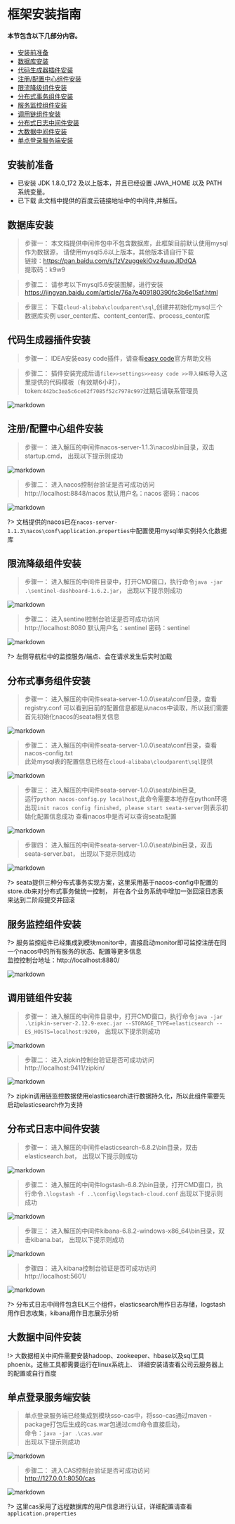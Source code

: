 #  框架安装指南

#### 本节包含以下几部分内容。
- [安装前准备](#安装前准备)
- [数据库安装](#数据库安装)
- [代码生成器插件安装](#代码生成器插件安装)  
- [注册/配置中心组件安装](#注册/配置中心组件安装)
- [限流降级组件安装](#限流降级组件安装)
- [分布式事务组件安装](#分布式事务组件安装)
- [服务监控组件安装](#服务监控组件安装)
- [调用链组件安装](#调用链组件安装)
- [分布式日志中间件安装](#分布式日志中间件安装)
- [大数据中间件安装](#大数据中间件安装)
- [单点登录服务端安装](#单点登录服务端安装)


##  安装前准备
- 已安装 JDK 1.8.0_172 及以上版本，并且已经设置 JAVA_HOME 以及 PATH 系统变量。
- 已下载 此文档中提供的百度云链接地址中的中间件,并解压。

## 数据库安装
> 步骤一： 本文档提供中间件包中不包含数据库，此框架目前默认使用mysql作为数据源，
> 请使用mysql5.6以上版本，其他版本请自行下载  
> 链接：https://pan.baidu.com/s/1zVzuggekiOvz4uuoJlDdQA   
> 提取码：k9w9  

> 步骤二： 请参考以下mysql5.6安装图解，进行安装
> https://jingyan.baidu.com/article/76a7e409180390fc3b6e15af.html  

> 步骤三： 下载`cloud-alibaba\cloudparent\sql`,创建并初始化mysql三个数据库实例
> user_center库、content_center库、process_center库

## 代码生成器插件安装
> 步骤一： IDEA安装easy code插件，请查看[easy code](https://gitee.com/makejava/EasyCode/wikis/pages)官方帮助文档

> 步骤二： 插件安装完成后请`file>>settings>>easy code >>导入模板`导入这里提供的代码模板（有效期6小时），
> token:`442bc3ea5c6ce62f7085f52c7978c997`过期后请联系管理员

![markdown](../img/generate02.jpg "markdown")   

## 注册/配置中心组件安装
> 步骤一： 进入解压的中间件nacos-server-1.1.3\nacos\bin目录，双击startup.cmd，
> 出现以下提示则成功

![markdown](../img/nacos01.jpg "markdown")  

> 步骤二： 进入nacos控制台验证是否可成功访问  
> http://localhost:8848/nacos 默认用户名：nacos 密码：nacos

![markdown](../img/nacos_page.jpg "markdown") 

?> 文档提供的nacos已在`nacos-server-1.1.3\nacos\conf\application.properties`中配置使用mysql单实例持久化数据库

## 限流降级组件安装
> 步骤一： 进入解压的中间件目录中，打开CMD窗口，执行命令`java -jar .\sentinel-dashboard-1.6.2.jar`，
> 出现以下提示则成功

![markdown](../img/sentinel01.png "markdown")  

> 步骤二： 进入sentinel控制台验证是否可成功访问  
> http://localhost:8080 默认用户名：sentinel 密码：sentinel

![markdown](../img/sentinel_page.jpg "markdown") 

?> 左侧导航栏中的监控服务/端点、会在请求发生后实时加载

## 分布式事务组件安装
> 步骤一： 进入解压的中间件seata-server-1.0.0\seata\conf目录，查看registry.conf
> 可以看到目前的配置信息都是从nacos中读取，所以我们需要首先初始化nacos的seata相关信息

![markdown](../img/seata01.jpg "markdown")  

> 步骤二： 进入解压的中间件seata-server-1.0.0\seata\conf目录，查看nacos-config.txt  
> 此处mysql表的配置信息已经在`cloud-alibaba\cloudparent\sql`提供

![markdown](../img/seata02.jpg "markdown")

> 步骤三： 进入解压的中间件seata-server-1.0.0\seata\bin目录,  
> 运行`python nacos-config.py localhost`,此命令需要本地存在python环境
> 出现`init nacos config finished, please start seata-server`则表示初始化配置信息成功
> 查看nacos中是否可以查询seata配置

![markdown](../img/seata03.jpg "markdown") 

> 步骤四： 进入解压的中间件seata-server-1.0.0\seata\bin目录，双击seata-server.bat，
> 出现以下提示则成功

![markdown](../img/seata05.jpg "markdown")  

?> seata提供三种分布式事务实现方案，这里采用基于nacos-config中配置的store.db来对分布式事务做统一控制，
并在各个业务系统中增加一张回滚日志表来达到二阶段提交并回滚 

## 服务监控组件安装
?> 服务监控组件已经集成到模块monitor中，直接启动monitor即可监控注册在同一个nacos中的所有服务的状态、配置等更多信息  
监控控制台地址：http://localhost:8880/

![markdown](../img/admin01.jpg "markdown")  

## 调用链组件安装
> 步骤一： 进入解压的中间件目录中，打开CMD窗口，执行命令`java -jar .\zipkin-server-2.12.9-exec.jar --STORAGE_TYPE=elasticsearch --ES_HOSTS=localhost:9200`，
> 出现以下提示则成功

![markdown](../img/zipkin01.jpg "markdown")  

> 步骤二： 进入zipkin控制台验证是否可成功访问  
> http://localhost:9411/zipkin/

![markdown](../img/zipkin02.jpg "markdown") 

?> zipkin调用链监控数据使用elasticsearch进行数据持久化，所以此组件需要先启动elasticsearch作为支持

## 分布式日志中间件安装
> 步骤一： 进入解压的中间件elasticsearch-6.8.2\bin目录，双击elasticsearch.bat，
> 出现以下提示则成功

![markdown](../img/elk01.jpg "markdown")  

> 步骤二： 进入解压的中间件logstash-6.8.2\bin目录，打开CMD窗口，执行命令`.\logstash -f ..\config\logstach-cloud.conf`
> 出现以下提示则成功

![markdown](../img/elk02.jpg "markdown") 

> 步骤三： 进入解压的中间件kibana-6.8.2-windows-x86_64\bin目录，双击kibana.bat，
> 出现以下提示则成功

![markdown](../img/elk03.jpg "markdown") 

> 步骤四： 进入kibana控制台验证是否可成功访问  
> http://localhost:5601/

![markdown](../img/elk04.jpg "markdown") 

?> 分布式日志中间件包含ELK三个组件，elasticsearch用作日志存储，logstash用作日志收集，kibana用作日志展示分析

## 大数据中间件安装
!> 大数据相关中间件需要安装hadoop、zookeeper、hbase以及sql工具phoenix。这些工具都需要运行在linux系统上、
详细安装请查看公司云服务器上的配置或自行百度  

## 单点登录服务端安装
> 单点登录服务端已经集成到模块sso-cas中，将sso-cas通过maven -package打包后生成的cas.war包通过cmd命令直接启动，  
> 命令：`java -jar .\cas.war`  
> 出现以下提示则成功

![markdown](../img/cas01.jpg "markdown")

> 步骤二： 进入CAS控制台验证是否可成功访问  
> http://127.0.0.1:8050/cas 

![markdown](../img/cas02.jpg "markdown")  

?> 这里cas采用了远程数据库的用户信息进行认证，详细配置请查看`application.properties`